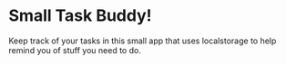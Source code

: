 # Small Task Buddy!

Keep track of your tasks in this small app that uses localstorage to help remind you of stuff you need to do.